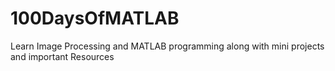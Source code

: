 # 100DaysOfMATLAB
Learn Image Processing and MATLAB programming along with mini projects and important Resources
